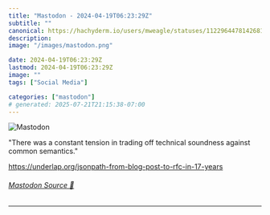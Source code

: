 ```yaml
---
title: "Mastodon - 2024-04-19T06:23:29Z"
subtitle: ""
canonical: https://hachyderm.io/users/mweagle/statuses/112296447814268118
description:
image: "/images/mastodon.png"

date: 2024-04-19T06:23:29Z
lastmod: 2024-04-19T06:23:29Z
image: ""
tags: ["Social Media"]

categories: ["mastodon"]
# generated: 2025-07-21T21:15:38-07:00
---
```

![Mastodon](/images/mastodon.png)

<p>&quot;There was a constant tension in trading off technical soundness against common semantics.&quot;</p><p><a href="https://underlap.org/jsonpath-from-blog-post-to-rfc-in-17-years" target="_blank" rel="nofollow noopener noreferrer" translate="no"><span class="invisible">https://</span><span class="ellipsis">underlap.org/jsonpath-from-blo</span><span class="invisible">g-post-to-rfc-in-17-years</span></a></p>


###### [Mastodon Source 🐘](https://hachyderm.io/@mweagle/112296447814268118)

___
